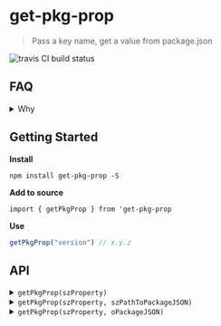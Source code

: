 # get-pkg-prop
> Pass a key name, get a value from package.json

![travis CI build status](https://travis-ci.org/servexyz/get-pkg-prop.svg?branch=master)

## FAQ
<details><summary>Why</summary>

<ul>
<li>Initially motivated by the desire to print package version</li>
<li>Destructuring rocks. <code>const { version } = require('./package.json')</code>. 
<ul> 
<li>Require's caching makes it difficult to use with development. Read more <a href="https://goenning.net/2016/04/14/stop-reading-json-files-with-require/">here </a>
<li>Unfortunately, Webpack throws a critical warning when using dynamic requires in certain circumstances (see <a href="https://github.com/TooTallNate/node-bindings/issues/42">example here</a>). And while there are supposed fixes, I wanted to avoid the cluster altogether since I use webpack in almost every javascript project</li>
</li>
</ul>
<li>
I wanted to have a more diverse API for different situations. 
<ul><li>Module self-testing? Call <code>get-pkg-prop("property")</code> without specifying package. </li>

<li>Testing child-module? Call <code>get-pkg-prop("property", "/sub/path/to/package.json")</code> with package path specified.</li> 

<li>Mock testing? Create a mock package JSON object and call it with <code>get-pkg-prop("property", myPkgObj)</code>
</li>
</ul>

</li>
</ul>
</details>

## Getting Started

**Install**
```
npm install get-pkg-prop -S
```

**Add to source**
```
import { getPkgProp } from 'get-pkg-prop
```

**Use**
```js
getPkgProp("version") // x.y.z
```


## API

<details><summary> <code>getPkgProp(szProperty)</code></h4></summary>
<hr />
<b>Where</b>

* *szProperty* is the name of the property. 

<b>How</b>

* This uses [pkg-up](https://github.com/sindresorhus/pkg-up) to find the closest `package.json`. 

<hr />
</details>

<details><summary> <code>getPkgProp(szProperty, szPathToPackageJSON)</code></h4></summary>
<hr />
<b>Where</b>

* *szProperty* is the name of the property. 
* *szPathToPackageJSON* is the path to either your package.json file or the directory which contains the package.json file. 

<b>Why</b>

* Specifying the path allows you to access the package of sub-modules or installed dependencies.

<hr />
</details>

<details><summary> <code>getPkgProp(szProperty, oPackageJSON)</code></h4></summary>
<hr />
<b>Where</b>

* *szProperty* is the name of the property. 
* *oPackageJSON* is the JSON object which contains your package

<b>Why</b>

* I added this for mock testing inline package objects. 
<hr />
</details>
